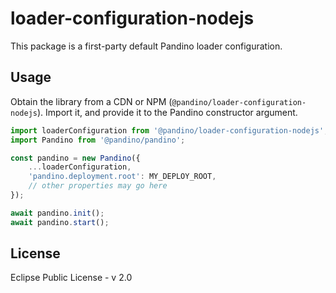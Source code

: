 # loader-configuration-nodejs

This package is a first-party default Pandino loader configuration.

## Usage

Obtain the library from a CDN or NPM (`@pandino/loader-configuration-nodejs`). Import it, and provide it to the Pandino
constructor argument.

```javascript
import loaderConfiguration from '@pandino/loader-configuration-nodejs';
import Pandino from '@pandino/pandino';

const pandino = new Pandino({
    ...loaderConfiguration,
    'pandino.deployment.root': MY_DEPLOY_ROOT,
    // other properties may go here
});

await pandino.init();
await pandino.start();
```

## License

Eclipse Public License - v 2.0

